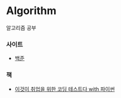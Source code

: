 # Algorithm
알고리즘 공부

### 사이트
- [백준](https://www.acmicpc.net/)

### 책
- [이것이 취업을 위한 코딩 테스트다 with 파이썬](https://www.aladin.co.kr/shop/wproduct.aspx?ISBN=K342631735&start=pnaver_02)
